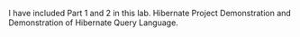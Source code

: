 I have included Part 1 and 2 in this lab.
Hibernate Project Demonstration and Demonstration of Hibernate Query Language. 
